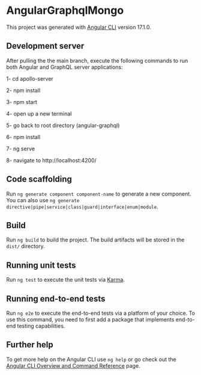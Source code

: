 # AngularGraphqlMongo

This project was generated with [Angular CLI](https://github.com/angular/angular-cli) version 17.1.0.

## Development server
After pulling the the main branch, execute the following commands to run both Angular and GraphQL server applications:

1- cd apollo-server

2- npm install

3- npm start

4- open up a new terminal

5- go back to root directory (angular-graphql)

6- npm install

7- ng serve

8- navigate to http://localhost:4200/


## Code scaffolding

Run `ng generate component component-name` to generate a new component. You can also use `ng generate directive|pipe|service|class|guard|interface|enum|module`.

## Build

Run `ng build` to build the project. The build artifacts will be stored in the `dist/` directory.

## Running unit tests

Run `ng test` to execute the unit tests via [Karma](https://karma-runner.github.io).

## Running end-to-end tests

Run `ng e2e` to execute the end-to-end tests via a platform of your choice. To use this command, you need to first add a package that implements end-to-end testing capabilities.

## Further help

To get more help on the Angular CLI use `ng help` or go check out the [Angular CLI Overview and Command Reference](https://angular.io/cli) page.
